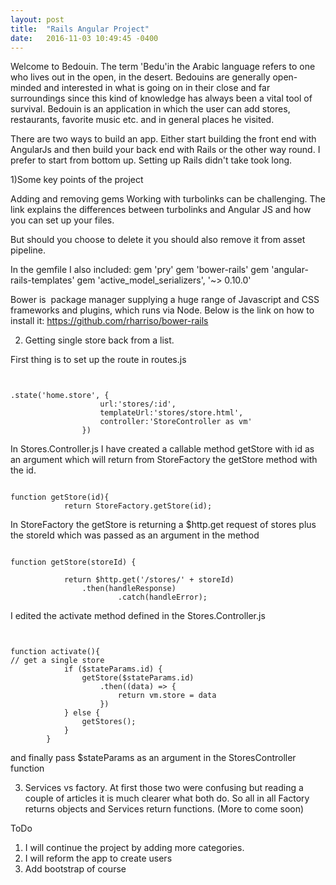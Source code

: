 ```yaml
---
layout: post
title:  "Rails Angular Project"
date:   2016-11-03 10:49:45 -0400
---
```


Welcome to Bedouin.
The term 'Bedu'in the Arabic language refers to one who lives out in the open, in the desert. Bedouins are generally open-minded and interested in what is going on in their close and far surroundings since this kind of knowledge has always been a vital tool of survival. Bedouin is an application in which the user can add stores, restaurants, favorite music etc. and in general places he visited.

There are two ways to build an app. Either start building the front end with AngularJs and then build your back end with Rails or the other way round. I prefer to start from bottom up. Setting up Rails didn't take took long.

1)Some key points of the project

Adding and removing gems
Working with turbolinks can be challenging. The link explains the differences between turbolinks and Angular JS and how you can set up your files.

[](http://stackoverflow.com/questions/14797935/using-angularjs-with-turbolinks)
But should you choose to delete it you should also remove it from asset pipeline.

In the gemfile I also included:
gem 'pry'
gem 'bower-rails'
gem 'angular-rails-templates'
gem 'active_model_serializers', '~> 0.10.0'

Bower is  package manager supplying a huge range of Javascript and CSS frameworks and plugins, which runs via Node. Below is the link on how to install it:
https://github.com/rharriso/bower-rails

2) Getting single store back from a list.

First thing is to set up the route in routes.js
```


.state('home.store', {
                    url:'stores/:id',
                    templateUrl:'stores/store.html',
                    controller:'StoreController as vm'
                })

```

In Stores.Controller.js I have created a callable method getStore with id as an argument which will return from StoreFactory the getStore method with the id.
```

function getStore(id){
			return StoreFactory.getStore(id);
```
In StoreFactory the getStore is returning a $http.get request of stores plus the storeId which was passed as an argument in the method

```

function getStore(storeId) {
	
			return $http.get('/stores/' + storeId)
				.then(handleResponse)
        				.catch(handleError);
```
I edited the activate method defined in the Stores.Controller.js

```


function activate(){
​// get a single store
			if ($stateParams.id) {
				getStore($stateParams.id)
					.then((data) => {
						return vm.store = data
					})
  			} else {
    			getStores();
	  		}
		}
```
and finally pass $stateParams as an argument in the StoresController function

3) Services vs factory.
At first those two were confusing but reading a couple of articles it is much clearer what both do. So all in all Factory returns objects and Services return functions. (More to come soon)

ToDo
1) I will continue the project by adding more categories.
2) I will reform the app to create users
3) Add bootstrap of course